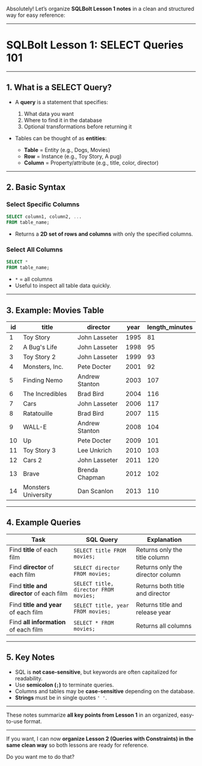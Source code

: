 Absolutely! Let’s organize **SQLBolt Lesson 1 notes** in a clean and structured way for easy reference:

---

# **SQLBolt Lesson 1: SELECT Queries 101**

---

## **1. What is a SELECT Query?**

* A **query** is a statement that specifies:

  1. What data you want
  2. Where to find it in the database
  3. Optional transformations before returning it

* Tables can be thought of as **entities**:

  * **Table** = Entity (e.g., Dogs, Movies)
  * **Row** = Instance (e.g., Toy Story, A pug)
  * **Column** = Property/attribute (e.g., title, color, director)

---

## **2. Basic Syntax**

### **Select Specific Columns**

```sql
SELECT column1, column2, ...
FROM table_name;
```

* Returns a **2D set of rows and columns** with only the specified columns.

### **Select All Columns**

```sql
SELECT *
FROM table_name;
```

* `*` = all columns
* Useful to inspect all table data quickly.

---

## **3. Example: Movies Table**

| id | title               | director       | year | length_minutes |
| -- | ------------------- | -------------- | ---- | -------------- |
| 1  | Toy Story           | John Lasseter  | 1995 | 81             |
| 2  | A Bug's Life        | John Lasseter  | 1998 | 95             |
| 3  | Toy Story 2         | John Lasseter  | 1999 | 93             |
| 4  | Monsters, Inc.      | Pete Docter    | 2001 | 92             |
| 5  | Finding Nemo        | Andrew Stanton | 2003 | 107            |
| 6  | The Incredibles     | Brad Bird      | 2004 | 116            |
| 7  | Cars                | John Lasseter  | 2006 | 117            |
| 8  | Ratatouille         | Brad Bird      | 2007 | 115            |
| 9  | WALL-E              | Andrew Stanton | 2008 | 104            |
| 10 | Up                  | Pete Docter    | 2009 | 101            |
| 11 | Toy Story 3         | Lee Unkrich    | 2010 | 103            |
| 12 | Cars 2              | John Lasseter  | 2011 | 120            |
| 13 | Brave               | Brenda Chapman | 2012 | 102            |
| 14 | Monsters University | Dan Scanlon    | 2013 | 110            |

---

## **4. Example Queries**

| Task                                     | SQL Query                             | Explanation                      |
| ---------------------------------------- | ------------------------------------- | -------------------------------- |
| Find **title** of each film              | `SELECT title FROM movies;`           | Returns only the title column    |
| Find **director** of each film           | `SELECT director FROM movies;`        | Returns only the director column |
| Find **title and director** of each film | `SELECT title, director FROM movies;` | Returns both title and director  |
| Find **title and year** of each film     | `SELECT title, year FROM movies;`     | Returns title and release year   |
| Find **all information** of each film    | `SELECT * FROM movies;`               | Returns all columns              |

---

## **5. Key Notes**

* SQL is **not case-sensitive**, but keywords are often capitalized for readability.
* Use **semicolon (`;`)** to terminate queries.
* Columns and tables may be **case-sensitive** depending on the database.
* **Strings** must be in single quotes `' '`.

---

These notes summarize **all key points from Lesson 1** in an organized, easy-to-use format.

---

If you want, I can now **organize Lesson 2 (Queries with Constraints) in the same clean way** so both lessons are ready for reference.

Do you want me to do that?
